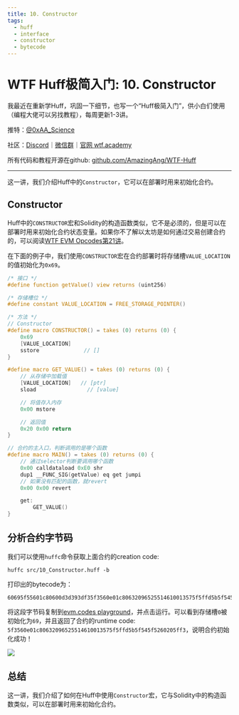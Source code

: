 ```yaml
---
title: 10. Constructor
tags:
  - huff
  - interface
  - constructor
  - bytecode
---
```


# WTF Huff极简入门: 10. Constructor

我最近在重新学Huff，巩固一下细节，也写一个“Huff极简入门”，供小白们使用（编程大佬可以另找教程），每周更新1-3讲。

推特：[@0xAA_Science](https://twitter.com/0xAA_Science)

社区：[Discord](https://discord.gg/5akcruXrsk)｜[微信群](https://docs.google.com/forms/d/e/1FAIpQLSe4KGT8Sh6sJ7hedQRuIYirOoZK_85miz3dw7vA1-YjodgJ-A/viewform?usp=sf_link)｜[官网 wtf.academy](https://wtf.academy)

所有代码和教程开源在github: [github.com/AmazingAng/WTF-Huff](https://github.com/AmazingAng/WTF-Huff)

-----

这一讲，我们介绍Huff中的`Constructor`，它可以在部署时用来初始化合约。

## Constructor

Huff中的`CONSTRUCTOR`宏和Solidity的构造函数类似，它不是必须的，但是可以在部署时用来初始化合约状态变量。如果你不了解以太坊是如何通过交易创建合约的，可以阅读[WTF EVM Opcodes第21讲](https://github.com/WTFAcademy/WTF-EVM-Opcodes/tree/main/21_Create)。

在下面的例子中，我们使用`CONSTRUCTOR`宏在合约部署时将存储槽`VALUE_LOCATION`的值初始化为`0x69`。

```c
/* 接口 */
#define function getValue() view returns (uint256)

/* 存储槽位 */
#define constant VALUE_LOCATION = FREE_STORAGE_POINTER()

/* 方法 */
// Constructor
#define macro CONSTRUCTOR() = takes (0) returns (0) {
    0x69
    [VALUE_LOCATION]
    sstore              // []
}

#define macro GET_VALUE() = takes (0) returns (0) {
    // 从存储中加载值
    [VALUE_LOCATION]   // [ptr]
    sload                // [value]

    // 将值存入内存
    0x00 mstore

    // 返回值
    0x20 0x00 return
}

// 合约的主入口，判断调用的是哪个函数
#define macro MAIN() = takes (0) returns (0) {
    // 通过selector判断要调用哪个函数
    0x00 calldataload 0xE0 shr
    dup1 __FUNC_SIG(getValue) eq get jumpi
    // 如果没有匹配的函数，就revert
    0x00 0x00 revert

    get:
        GET_VALUE()
}
```


## 分析合约字节码

我们可以使用`huffc`命令获取上面合约的creation code:

```shell
huffc src/10_Constructor.huff -b
```

打印出的bytecode为：

```
60695f55601c80600d3d393df35f3560e01c80632096525514610013575f5ffd5b5f545f5260205ff3
```

将这段字节码复制到[evm.codes playground](https://www.evm.codes/playground?fork=shanghai)，并点击运行。可以看到存储槽`0`被初始化为`69`，并且返回了合约的runtime code: `5f3560e01c80632096525514610013575f5ffd5b5f545f5260205ff3`，说明合约初始化成功！

![](./img/10-1.png)

## 总结

这一讲，我们介绍了如何在Huff中使用`Constructor`宏，它与Solidity中的构造函数类似，可以在部署时用来初始化合约。